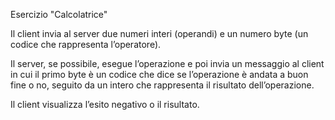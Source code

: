 Esercizio "Calcolatrice"

Il client invia al server due numeri interi (operandi) e un numero byte (un
codice che rappresenta l’operatore).

Il server, se possibile, esegue l’operazione e poi invia un messaggio al client
in cui il primo byte è un codice che dice se l’operazione è andata a buon
fine o no, seguito da un intero che rappresenta il risultato dell’operazione.

Il client visualizza l’esito negativo o il risultato.
